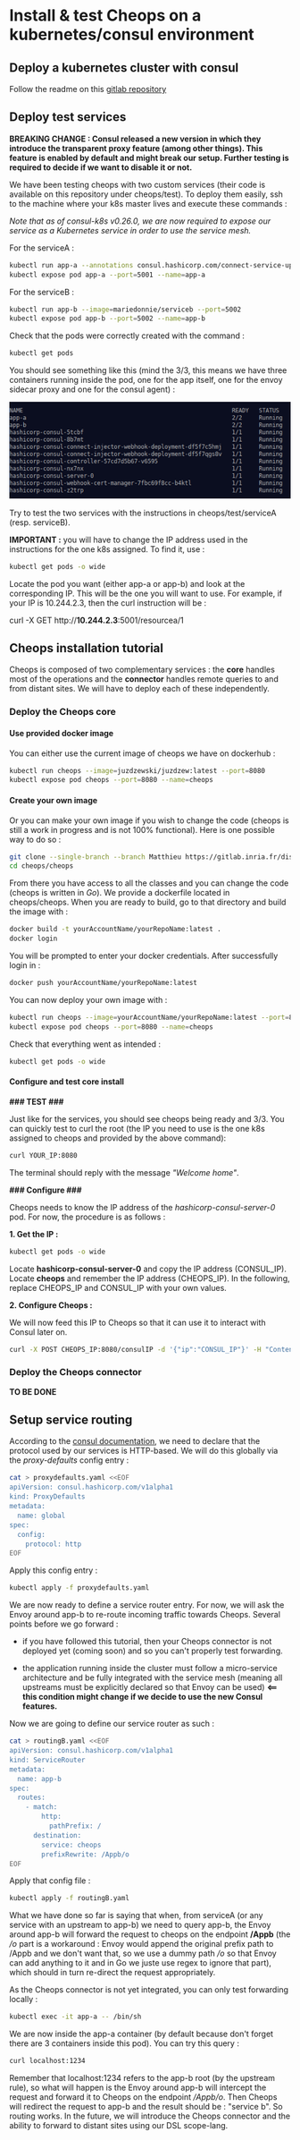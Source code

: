 # Install & test Cheops on a kubernetes/consul environment

## Deploy a kubernetes cluster with consul

Follow the readme on this [gitlab repository](https://gitlab.inria.fr/aszymane/enos-consul/-/tree/master)

## Deploy test services

**BREAKING CHANGE : Consul released a new version in which they introduce the transparent proxy feature (among other things). This feature is enabled by default and might break our setup. Further testing is required to decide if we want to disable it or not.**

We have been testing cheops with two custom services (their code is available on this repository under cheops/test).
To deploy them easily, ssh to the machine where your k8s master lives and execute these commands :

*Note that as of consul-k8s v0.26.0, we are now required to expose our service as a Kubernetes service in order to use the service mesh.* 

For the serviceA :
```bash
kubectl run app-a --annotations consul.hashicorp.com/connect-service-upstreams=app-b:1234 --image=mariedonnie/servicea --port=5001
kubectl expose pod app-a --port=5001 --name=app-a
```

For the serviceB :
```bash
kubectl run app-b --image=mariedonnie/serviceb --port=5002
kubectl expose pod app-b --port=5002 --name=app-b
```

Check that the pods were correctly created with the command :

```bash
kubectl get pods
```
You should see something like this (mind the 3/3, this means we have three containers running inside the pod, one for the app itself, one for the envoy sidecar proxy and one for the consul agent) :

![Test services](app-a-b.png)

Try to test the two services with the instructions in cheops/test/serviceA (resp. serviceB).

**IMPORTANT :** you will have to change the IP address used in the instructions for the one k8s assigned. To find it, use :

```bash
kubectl get pods -o wide
```
Locate the pod you want (either app-a or app-b) and look at the corresponding IP. This will be the one you will want to use. For example, if your IP is 10.244.2.3, then the curl instruction will be :

curl -X GET http://**10.244.2.3**:5001/resourcea/1


## Cheops installation tutorial

Cheops is composed of two complementary services : the **core** handles most of the operations and the **connector** handles remote queries to and from distant sites. We will have to deploy each of these independently.

### Deploy the Cheops core

#### Use provided docker image

You can either use the current image of cheops we have on dockerhub :

```bash
kubectl run cheops --image=juzdzewski/juzdzew:latest --port=8080
kubectl expose pod cheops --port=8080 --name=cheops
```

#### Create your own image

Or you can make your own image if you wish to change the code (cheops is still a work in progress and is not 100% functional). Here is one possible way to do so :

```bash
git clone --single-branch --branch Matthieu https://gitlab.inria.fr/discovery/cheops.git
cd cheops/cheops
```

From there you have access to all the classes and you can change the code (cheops is written in *Go*). We provide a dockerfile located in cheops/cheops. When you are ready to build, go to that directory and build the image with :

```bash
docker build -t yourAccountName/yourRepoName:latest .
docker login
```

You will be prompted to enter your docker credentials. After successfully login in :

```bash
docker push yourAccountName/yourRepoName:latest
```

You can now deploy your own image with :

```bash
kubectl run cheops --image=yourAccountName/yourRepoName:latest --port=8080
kubectl expose pod cheops --port=8080 --name=cheops
```

Check that everything went as intended :

```bash
kubectl get pods -o wide
```

#### Configure and test core install

**### TEST ###**

Just like for the services, you should see cheops being ready and 3/3. You can quickly test to curl the root (the IP you need to use is the one k8s assigned to cheops and provided by the above command):

```bash
curl YOUR_IP:8080
```

The terminal should reply with the message *"Welcome home"*.

**### Configure ###**

Cheops needs to know the IP address of the *hashicorp-consul-server-0* pod. For now, the procedure is as follows :

**1. Get the IP :**

  ```bash
  kubectl get pods -o wide
  ```
  Locate **hashicorp-consul-server-0** and copy the IP address (CONSUL_IP).
  Locate **cheops** and remember the IP address (CHEOPS_IP).
  In the following, replace CHEOPS_IP and CONSUL_IP with your own values. 

**2. Configure Cheops :**

We will now feed this IP to Cheops so that it can use it to interact with Consul later on. 

```bash
curl -X POST CHEOPS_IP:8080/consulIP -d '{"ip":"CONSUL_IP"}' -H "Content-Type: application/json"
```

### Deploy the Cheops connector

**TO BE DONE**

## Setup service routing

According to the [consul documentation](https://www.consul.io/docs/connect/config-entries/service-router#interaction-with-other-config-entries), we need to declare that the protocol used by our services is HTTP-based. We will do this globally via the *proxy-defaults* config entry :

```bash
cat > proxydefaults.yaml <<EOF
apiVersion: consul.hashicorp.com/v1alpha1
kind: ProxyDefaults
metadata:
  name: global
spec:
  config:
    protocol: http
EOF
```

Apply this config entry :

```bash
kubectl apply -f proxydefaults.yaml
```

We are now ready to define a service router entry. For now, we will ask the Envoy around app-b to re-route incoming traffic towards Cheops. Several points before we go forward :

- if you have followed this tutorial, then your Cheops connector is not deployed yet (coming soon) and so you can't properly test forwarding.

- the application running inside the cluster must follow a micro-service architecture and be fully integrated with the service mesh (meaning all upstreams must be explicitly declared so that Envoy can be used) **<== this condition might change if we decide to use the new Consul features.**

Now we are going to define our service router as such :

```bash
cat > routingB.yaml <<EOF
apiVersion: consul.hashicorp.com/v1alpha1
kind: ServiceRouter
metadata:
  name: app-b
spec:
  routes:
    - match:
        http:
          pathPrefix: /
      destination:
        service: cheops
        prefixRewrite: /Appb/o
EOF
```

Apply that config file :

```bash
kubectl apply -f routingB.yaml
```

What we have done so far is saying that when, from serviceA (or any service with an upstream to app-b) we need to query app-b, the Envoy around app-b will forward the request to cheops on the endpoint **/Appb** (the */o* part is a workaround : Envoy would append the original prefix path to /Appb and we don't want that, so we use a dummy path */o* so that Envoy can add anything to it and in Go we juste use regex to ignore that part), which should in turn re-direct the request appropriately.

As the Cheops connector is not yet integrated, you can only test forwarding locally : 

```bash
kubectl exec -it app-a -- /bin/sh
```

We are now inside the app-a container (by default because don't forget there are 3 containers inside this pod). You can try this query :

```bash
curl localhost:1234
```

Remember that localhost:1234 refers to the app-b root (by the upstream rule), so what will happen is the Envoy around app-b will intercept the request and forward it to Cheops on the endpoint */Appb/o*. Then Cheops will redirect the request to app-b and the result should be : "service b".
So routing works. In the future, we will introduce the Cheops connector and the ability to forward to distant sites using our DSL scope-lang. 







